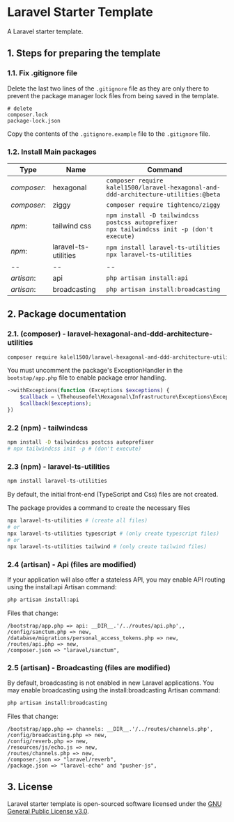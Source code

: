 # Laravel Starter Template

A Laravel starter template.

## 1. Steps for preparing the template

### 1.1. Fix .gitignore file

Delete the last two lines of the `.gitignore` file as they are only there to prevent the package manager lock files from being saved in the template.
```gitignore
# delete
composer.lock
package-lock.json
```
Copy the contents of the `.gitignore.example` file to the `.gitignore` file.

### 1.2. Install Main packages

| Type        | Name                 | Command                                                                                         |
|-------------|----------------------|-------------------------------------------------------------------------------------------------|
| *composer*: | hexagonal            | `composer require kalel1500/laravel-hexagonal-and-ddd-architecture-utilities:@beta`             |
| *composer*: | ziggy                | `composer require tightenco/ziggy`                                                              |
| *npm*:      | tailwind css         | `npm install -D tailwindcss postcss autoprefixer`<br/>`npx tailwindcss init -p (don't execute)` |
| *npm*:      | laravel-ts-utilities | `npm install laravel-ts-utilities`<br/>`npx laravel-ts-utilities`                               |
| --          | --                   | --                                                                                              |
| *artisan*:  | api                  | `php artisan install:api`                                                                       |
| *artisan*:  | broadcasting         | `php artisan install:broadcasting`                                                              |

## 2. Package documentation

### 2.1. (composer) - laravel-hexagonal-and-ddd-architecture-utilities

```bash
composer require kalel1500/laravel-hexagonal-and-ddd-architecture-utilities:@beta
```

You must uncomment the package's ExceptionHandler in the `bootstap/app.php` file to enable package error handling.
```php
->withExceptions(function (Exceptions $exceptions) {
    $callback = \Thehouseofel\Hexagonal\Infrastructure\Exceptions\ExceptionHandler::getUsingCallback();
    $callback($exceptions);
})
```

### 2.2 (npm) - tailwindcss

```bash
npm install -D tailwindcss postcss autoprefixer
# npx tailwindcss init -p # (don't execute)
```

### 2.3 (npm) - laravel-ts-utilities

```bash
npm install laravel-ts-utilities
```

By default, the initial front-end (TypeScript and Css) files are not created.

The package provides a command to create the necessary files

```bash
npx laravel-ts-utilities # (create all files)
# or
npx laravel-ts-utilities typescript # (only create typescript files)
# or
npx laravel-ts-utilities tailwind # (only create tailwind files)
```

### 2.4 (artisan) - Api (files are modified)

If your application will also offer a stateless API, you may enable API routing using the install:api Artisan command:
```bash
php artisan install:api
```

Files that change:
```
/bootstrap/app.php => api: __DIR__.'/../routes/api.php',,
/config/sanctum.php => new,
/database/migrations/personal_access_tokens.php => new,
/routes/api.php => new,
/composer.json => "laravel/sanctum",
```

### 2.5 (artisan) - Broadcasting (files are modified)

By default, broadcasting is not enabled in new Laravel applications. You may enable broadcasting using the install:broadcasting Artisan command:
```bash
php artisan install:broadcasting
```

Files that change:
```
/bootstrap/app.php => channels: __DIR__.'/../routes/channels.php',
/config/broadcasting.php => new,
/config/reverb.php => new,
/resources/js/echo.js => new,
/routes/channels.php => new,
/composer.json => "laravel/reverb",
/package.json => "laravel-echo" and "pusher-js",
```

## 3. License

Laravel starter template is open-sourced software licensed under the [GNU General Public License v3.0](LICENSE).
